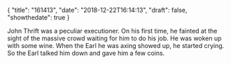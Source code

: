 {
 "title": "161413",
 "date": "2018-12-22T16:14:13",
 "draft": false,
 "showthedate": true 
}

John Thrift was a peculiar executioner. On his first time, he fainted at the sight of the massive crowd waiting for him to do his job. He was woken up with some wine. When the Earl he was axing showed up, he started crying. So the Earl talked him down and gave him a few coins. 
